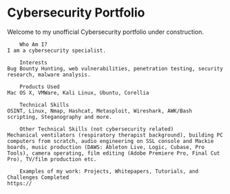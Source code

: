 # Cybersecurity Portfolio

Welcome to my unofficial Cybersecurity portfolio under construction. 

        Who Am I?
    I am a cybersecurity specialist.

        Interests
    Bug Bounty Hunting, web vulnerabilities, penetration testing, security research, malware analysis.

        Products Used
    Mac OS X, VMWare, Kali Linux, Ubuntu, Corellia

        Technical Skills
    OSINT, Linux, Nmap, Hashcat, Metasploit, Wireshark, AWK/Bash scripting, Steganography and more.

        Other Technical Skills (not cybersecurity related)
    Mechanical ventilators (respiratory therapist background), building PC computers from scratch, audio engineering on SSL console and Mackie boards, music production (DAWS: Ableton Live, Logic, Cubase, Pro Tools), camera operating, film editing (Adobe Premiere Pro, Final Cut Pro), TV/film production etc.

        Examples of my work: Projects, Whitepapers, Tutorials, and Challenges Completed
    https://